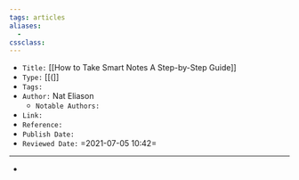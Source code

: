 ```yaml
---
tags: articles
aliases:
  - 
cssclass: 
---
```


- `Title:` [[How to Take Smart Notes A Step-by-Step Guide]]
- `Type:` [[(]]
- `Tags:` 
- `Author:` Nat Eliason 
	- `Notable Authors:` 
- `Link:` 
- `Reference:` 
- `Publish Date:` 
- `Reviewed Date:` =2021-07-05 10:42= 

---

- 